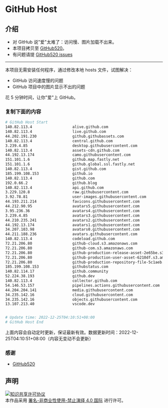 # GitHub Host
## 介绍
- 对 GitHub 说"爱"太难了：访问慢、图片加载不出来。
- 本项目拷贝至 [GitHub520](https://github.com/521xueweihan/GitHub520)。
- 有问题请提 [GitHub520 issues](https://github.com/521xueweihan/GitHub520/issues/new)

---

本项目无需安装任何程序，通过修改本地 hosts 文件，试图解决：
- GitHub 访问速度慢的问题
- GitHub 项目中的图片显示不出的问题

花 5 分钟时间，让你"爱"上 GitHub。

### 复制下面的内容
```bash
# GitHub Host Start
140.82.113.4                  alive.github.com
140.82.113.4                  live.github.com
44.202.191.230                github.githubassets.com
140.82.113.4                  central.github.com
3.239.4.85                    desktop.githubusercontent.com
140.82.113.4                  assets-cdn.github.com
44.192.13.174                 camo.githubusercontent.com
151.101.1.6                   github.map.fastly.net
151.101.1.6                   github.global.ssl.fastly.net
140.82.113.4                  gist.github.com
185.199.108.153               github.io
140.82.113.4                  github.com
192.0.66.2                    github.blog
140.82.113.4                  api.github.com
3.229.120.8                   raw.githubusercontent.com
3.92.78.81                    user-images.githubusercontent.com
44.193.211.214                favicons.githubusercontent.com
44.212.90.95                  avatars5.githubusercontent.com
3.95.236.36                   avatars4.githubusercontent.com
3.239.4.85                    avatars3.githubusercontent.com
44.210.235.241                avatars2.githubusercontent.com
44.192.13.174                 avatars1.githubusercontent.com
34.207.103.98                 avatars0.githubusercontent.com
44.211.188.236                avatars.githubusercontent.com
140.82.113.4                  codeload.github.com
72.21.206.80                  github-cloud.s3.amazonaws.com
72.21.206.80                  github-com.s3.amazonaws.com
72.21.206.80                  github-production-release-asset-2e65be.s3.amazonaws.com
72.21.206.80                  github-production-user-asset-6210df.s3.amazonaws.com
72.21.206.80                  github-production-repository-file-5c1aeb.s3.amazonaws.com
185.199.108.153               githubstatus.com
140.82.114.17                 github.community
52.224.38.193                 github.dev
140.82.113.4                  collector.github.com
54.146.53.157                 pipelines.actions.githubusercontent.com
44.204.204.141                media.githubusercontent.com
34.235.142.16                 cloud.githubusercontent.com
34.235.142.16                 objects.githubusercontent.com
13.107.213.40                 vscode.dev


# Update time: 2022-12-25T04:10:51+08:00
# GitHub Host End

```
上面内容会自动定时更新，保证最新有效。数据更新时间：2022-12-25T04:10:51+08:00（内容无变动不会更新）

### 感谢

- [GitHub520](https://github.com/521xueweihan/GitHub520)

## 声明
<a rel="license" href="https://creativecommons.org/licenses/by-nc-nd/4.0/deed.zh"><img alt="知识共享许可协议" style="border-width: 0" src="https://licensebuttons.net/l/by-nc-nd/4.0/88x31.png"></a><br>本作品采用 <a rel="license" href="https://creativecommons.org/licenses/by-nc-nd/4.0/deed.zh">署名-非商业性使用-禁止演绎 4.0 国际</a> 进行许可。